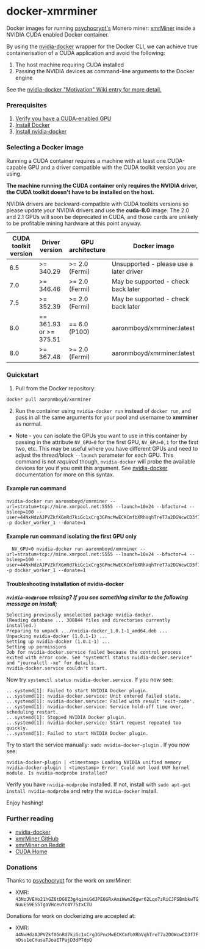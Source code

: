 # docker-xmrminer

Docker images for running [psychocrypt's](https://github.com/psychocrypt) Monero miner: [xmrMiner](https://github.com/xmrMiner/xmrMiner) inside a NVIDIA CUDA enabled Docker container.

By using the [nvidia-docker](https://github.com/NVIDIA/nvidia-docker) wrapper for the Docker CLI, we can achieve true containerisation of a CUDA application and avoid the following:
1. The host machine requiring CUDA installed
2. Passing the NVIDIA devices as command-line arguments to the Docker engine

See the [nvidia-docker "Motivation" Wiki entry for more detail.](https://github.com/NVIDIA/nvidia-docker/wiki/Motivation)
### Prerequisites

1. [Verify you have a CUDA-enabled GPU](http://docs.nvidia.com/cuda/cuda-installation-guide-linux/index.html#verify-you-have-cuda-enabled-system)
2. [Install Docker](https://docs.docker.com/engine/installation/)
3. [Install nvidia-docker](https://github.com/NVIDIA/nvidia-docker/wiki/Installation)

### Selecting a Docker image

Running a CUDA container requires a machine with at least one CUDA-capable GPU and a driver compatible with the CUDA toolkit version you are using.

**The machine running the CUDA container only requires the NVIDIA driver, the CUDA toolkit doesn't have to be installed on the host.**

NVIDIA drivers are backward-compatible with CUDA toolkits versions so please update your NVIDIA drivers and use the **cuda-8.0** image. The 2.0 and 2.1 GPUs will soon be deprecated in CUDA, and those cards are unlikely to be profitable mining hardware at this point anyway.

| CUDA toolkit version | Driver version | GPU architecture | Docker image |
|----------------------|----------------|------------------|--------------|
| 6.5	| >= 340.29	| >= 2.0 (Fermi) | Unsupported - please use a later driver |
| 7.0	| >= 346.46	| >= 2.0 (Fermi) | May be supported - check back later |
| 7.5	| >= 352.39	| >= 2.0 (Fermi) | May be supported - check back later |
| 8.0	| == 361.93 or >= 375.51 | == 6.0 (P100) | aaronmboyd/xmrminer:latest |
| 8.0	| >= 367.48	| >= 2.0 (Fermi) | aaronmboyd/xmrminer:latest |

### Quickstart

1. Pull from the Docker repository:
```
docker pull aaronmboyd/xmrminer
```

2. Run the container using `nvidia-docker run` instead of `docker run`, and pass in all the same arguments for your pool and username to **xmrminer** as normal.

  * Note - you can isolate the GPUs you want to use in this container by passing in the attribute ``NV_GPU=0`` for the first GPU, ``NV_GPU=0,1`` for the first two, etc. This may be useful where you have different GPUs and need to adjust the thread/block `--launch` parameter for each GPU. This command is not _required_ though, `nvidia-docker` will probe the available devices for you if you omit this argument. See [nvidia-docker](https://github.com/NVIDIA/nvidia-docker) documentation for more on this syntax.

#### Example run command ###
  ```
  nvidia-docker run aaronmboyd/xmrminer --url=stratum+tcp://mine.xmrpool.net:5555 --launch=10x24 --bfactor=4 --bsleep=100 --user=44NxHdzAJPVZkfXGnRd7kiGc1xCrg3GPncMwECKCmfbXRhVqhTreT7a2DGWcwCD3f7FnDsu1eCYusaTJoaETPajD3dPTdpQ -p docker_worker_1 --donate=1
  ```
#### Example run command isolating the first GPU only ###
```
  NV_GPU=0 nvidia-docker run aaronmboyd/xmrminer --url=stratum+tcp://mine.xmrpool.net:5555 --launch=10x24 --bfactor=4 --bsleep=100 --user=44NxHdzAJPVZkfXGnRd7kiGc1xCrg3GPncMwECKCmfbXRhVqhTreT7a2DGWcwCD3f7FnDsu1eCYusaTJoaETPajD3dPTdpQ -p docker_worker_1 --donate=1
```

#### Troubleshooting installation of nvidia-docker

***`nvidia-modprobe` missing? If you see something similar to the following message on install;***
```
Selecting previously unselected package nvidia-docker.
(Reading database ... 308844 files and directories currently installed.)
Preparing to unpack .../nvidia-docker_1.0.1-1_amd64.deb ...
Unpacking nvidia-docker (1.0.1-1) ...
Setting up nvidia-docker (1.0.1-1) ...
Setting up permissions
Job for nvidia-docker.service failed because the control process exited with error code. See "systemctl status nvidia-docker.service" and "journalctl -xe" for details.
nvidia-docker.service couldn't start.
```
Now try ``systemctl status nvidia-docker.service``. If you now see:
```
...systemd[1]: Failed to start NVIDIA Docker plugin.
...systemd[1]: nvidia-docker.service: Unit entered failed state.
...systemd[1]: nvidia-docker.service: Failed with result 'exit-code'.
...systemd[1]: nvidia-docker.service: Service hold-off time over, scheduling restart.
...systemd[1]: Stopped NVIDIA Docker plugin.
...systemd[1]: nvidia-docker.service: Start request repeated too quickly.
...systemd[1]: Failed to start NVIDIA Docker plugin.
```
Try to start the service manually: ``sudo nvidia-docker-plugin`` . If you now see:
```
nvidia-docker-plugin | <timestamp> Loading NVIDIA unified memory
nvidia-docker-plugin | <timestamp> Error: Could not load UVM kernel module. Is nvidia-modprobe installed?
```
Verify you have ``nvidia-modprobe`` installed. If not, install with ``sudo apt-get install nvidia-modprobe`` and retry the ``nvidia-docker`` install.

Enjoy hashing!

### Further reading

- [nvidia-docker](https://github.com/xmrMiner/nvidia-docker)
- [xmrMiner GitHub](https://github.com/xmrMiner/xmrMiner)
- [xmrMiner on Reddit](https://www.reddit.com/r/Monero/comments/5xciun/xmrminer_a_new_high_optimized_nvidia_gpu_miner/)
- [CUDA Home](http://www.nvidia.com/object/cuda_home_new.html)

### Donations

Thanks to [psychocrypt](https://github.com/psychocrypt) for the work on xmrMiner:
- XMR: `43NoJVEXo21hGZ6tDG6Z3g4qimiGdJPE6GRxAmiWwm26gwr62Lqo7zRiCJFSBmbkwTGNuuES9ES5TgaVHceuYc4Y75txCTU`

Donations for work on dockerizing are accepted at:
- XMR: `44NxHdzAJPVZkfXGnRd7kiGc1xCrg3GPncMwECKCmfbXRhVqhTreT7a2DGWcwCD3f7FnDsu1eCYusaTJoaETPajD3dPTdpQ`
